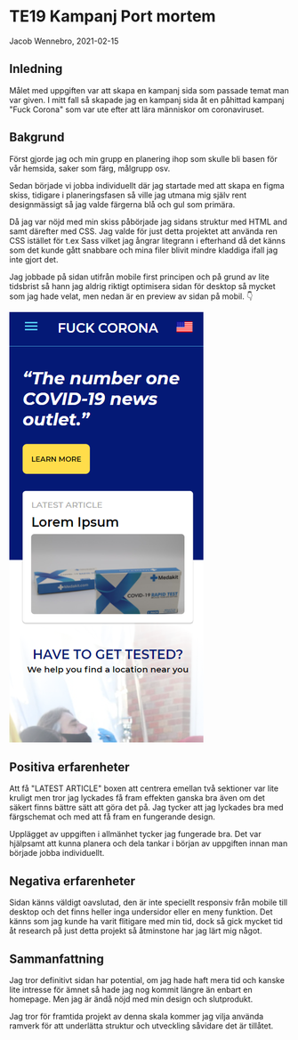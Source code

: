 # TE19 Kampanj Port mortem

Jacob Wennebro, 2021-02-15

## Inledning

Målet med uppgiften var att skapa en kampanj sida som passade temat man var given. I mitt fall så skapade jag en kampanj sida åt en påhittad kampanj "Fuck Corona" som var ute efter att lära människor om coronaviruset.

## Bakgrund

Först gjorde jag och min grupp en planering ihop som skulle bli basen för vår hemsida, saker som färg, målgrupp osv. 

Sedan började vi jobba individuellt där jag startade med att skapa en figma skiss, tidigare i planeringsfasen så ville jag utmana mig själv rent designmässigt så jag valde färgerna blå och gul som primära. 

Då jag var nöjd med min skiss påbörjade jag sidans struktur med HTML and samt därefter med CSS. Jag valde för just detta projektet att använda ren CSS istället för t.ex Sass vilket jag ångrar litegrann i efterhand då det känns som det kunde gått snabbare och mina filer blivit mindre kladdiga ifall jag inte gjort det.

Jag jobbade på sidan utifrån mobile first principen och på grund av lite tidsbrist så hann jag aldrig riktigt optimisera sidan för desktop så mycket som jag hade velat, men nedan är en preview av sidan på mobil. 👇

![Fuck Corona Mobile Preview PNG](/mobile-preview.png)

## Positiva erfarenheter

Att få "LATEST ARTICLE" boxen att centrera emellan två sektioner var lite kruligt men tror jag lyckades få fram effekten ganska bra även om det säkert finns bättre sätt att göra det på. Jag tycker att jag lyckades bra med färgschemat och med att få fram en fungerande design.

Upplägget av uppgiften i allmänhet tycker jag fungerade bra. Det var hjälpsamt att kunna planera och dela tankar i början av uppgiften innan man började jobba individuellt.

## Negativa erfarenheter

Sidan känns väldigt oavslutad, den är inte speciellt responsiv från mobile till desktop och det finns heller inga undersidor eller en meny funktion. Det känns som jag kunde ha varit flitigare med min tid, dock så gick mycket tid åt research på just detta projekt så åtminstone har jag lärt mig något.

## Sammanfattning

Jag tror definitivt sidan har potential, om jag hade haft mera tid och kanske lite intresse för ämnet så hade jag nog kommit längre än enbart en homepage. Men jag är ändå nöjd med min design och slutprodukt.

Jag tror för framtida projekt av denna skala kommer jag vilja använda ramverk för att underlätta struktur och utveckling såvidare det är tillåtet.